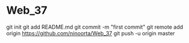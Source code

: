 # Web_37
 
git init
git add README.md
git commit -m "first commit"
git remote add origin https://github.com/ninoorta/Web_37
git push -u origin master
